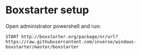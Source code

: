 # Boxstarter setup

Open administrator powershell and run:

```
START http://boxstarter.org/package/nr/url?https://raw.githubusercontent.com/inverse/windows-boxstarter/master/boxstarter
```
